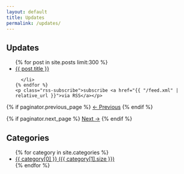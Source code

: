 ```yaml
---
layout: default
title: Updates
permalink: /updates/
---
```


<div class="home-columns">
  <div class="column-left">
<div class="home">
<h2>Updates</h2>
  <ul>
    {% for post in site.posts limit:300 %}      <li>
        <a href="{{ post.url | relative_url }}">{{ post.title }}</a>

      </li>
    {% endfor %}
    <p class="rss-subscribe">subscribe <a href="{{ "/feed.xml" | relative_url }}">via RSS</a></p>
  </ul>

<!-- Pagination Controls -->
<div class="pagination">
  {% if paginator.previous_page %}
    <a href="{{ paginator.previous_page_path | relative_url }}">← Previous</a>
  {% endif %}
  
  {% if paginator.next_page %}
    <a href="{{ paginator.next_page_path | relative_url }}">Next →</a>
  {% endif %}
</div>
</div>
</div>

 <div class="column-right">
<h2>Categories</h2>
<ul>
  {% for category in site.categories %}
    <li>
      <a href="{{ site.baseurl }}/categories/{{ category[0] | slugify }}/">
        {{ category[0] }} ({{ category[1].size }})
      </a>
    </li>
  {% endfor %}
</ul>
  </div>
</div>